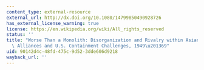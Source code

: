 ```yaml
---
content_type: external-resource
external_url: http://dx.doi.org/10.1080/14799850490928726
has_external_license_warning: true
license: https://en.wikipedia.org/wiki/All_rights_reserved
status: ''
title: "Worse Than a Monolith: Disorganization and Rivalry within Asian Communist\
  \ Alliances and U.S. Containment Challenges, 1949\u201369"
uid: 90142d4c-48fd-475c-9d52-3dde606d9218
wayback_url: ''
---
```

